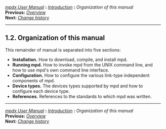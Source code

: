 [*mpdx User Manual*](README.md) **:** [*Introduction*](mpd1.md)
**:** *Organization of this manual*\
**Previous:** [*Overview*](mpd2.md)\
**Next:** [*Change history*](mpd4.md)

------------------------------------------------------------------------

## 1.2. Organization of this manual

This remainder of manual is separated into five sections:

-   **Installation.** How to download, compile, and install mpd.
-   **Running mpd.** How to invoke mpd from the UNIX command line, and
    how to use mpd\'s own command line interface.
-   **Configuration.** How to configure the various link-type
    independent components of mpd.
-   **Device types.** The devices types supported by mpd and how to
    configure each device type.
-   **References.** References to the standards to which mpd was
    written.

------------------------------------------------------------------------

[*mpdx User Manual*](README.md) **:** [*Introduction*](mpd1.md)
**:** *Organization of this manual*\
**Previous:** [*Overview*](mpd2.md)\
**Next:** [*Change history*](mpd4.md)
